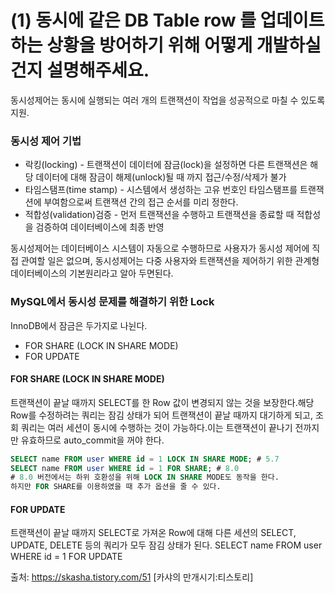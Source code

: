 # (1) 동시에 같은 DB Table row 를 업데이트 하는 상황을 방어하기 위해 어떻게 개발하실 건지 설명해주세요.

동시성제어는 동시에 실행되는 여러 개의 트랜잭션이 작업을 성공적으로 마칠 수 있도록 지원.
### 동시성 제어 기법
- 락킹(locking) - 트랜잭션이 데이터에 잠금(lock)을 설정하면 다른 트랜잭션은 해당 데이터에 대해 잠금이 해제(unlock)될 때 까지 접근/수정/삭제가 불가
- 타임스탬프(time stamp) - 시스템에서 생성하는 고유 번호인 타임스탬프를 트랜잭션에 부여함으로써 트랜잭션 간의 접근 순서를 미리 정한다.
- 적합성(validation)검증 - 먼저 트랜잭션을 수행하고 트랜잭션을 종료할 때 적합성을 검증하여 데이터베이스에 최종 반영

동시성제어는 데이터베이스 시스템이 자동으로 수행하므로 사용자가 동시성 제어에 직접 관여할 일은 없으며, 동시성제어는 다중 사용자와 트랜잭션을 제어하기 위한 관계형 데이터베이스의 기본원리라고 알아 두면된다.

### MySQL에서 동시성 문제를 해결하기 위한 Lock
InnoDB에서 잠금은 두가지로 나뉜다.
- FOR SHARE (LOCK IN SHARE MODE)
- FOR UPDATE

#### FOR SHARE (LOCK IN SHARE MODE)

트랜잭션이 끝날 때까지 SELECT를 한 Row 값이 변경되지 않는 것을 보장한다.해당 Row를 수정하려는 쿼리는 잠김 상태가 되어 트랜잭션이 끝날 때까지 대기하게 되고, 조회 쿼리는 여러 세션이 동시에 수행하는 것이 가능하다.이는 트랜잭션이 끝나기 전까지만 유효하므로 auto_commit을 꺼야 한다.
```sql
SELECT name FROM user WHERE id = 1 LOCK IN SHARE MODE; # 5.7
SELECT name FROM user WHERE id = 1 FOR SHARE; # 8.0
# 8.0 버전에서는 하위 호환성을 위해 LOCK IN SHARE MODE도 동작을 한다. 
하지만 FOR SHARE를 이용하였을 때 추가 옵션을 줄 수 있다.
```

#### FOR UPDATE
트랜잭션이 끝날 때까지 SELECT로 가져온 Row에 대해 다른 세션의 SELECT, UPDATE, DELETE 등의 쿼리가 모두 잠김 상태가 된다. 
SELECT name FROM user WHERE id = 1 FOR UPDATE

출처: https://skasha.tistory.com/51 [카샤의 만개시기:티스토리]
